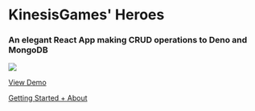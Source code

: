# KinesisGames' Heroes

### An elegant React App making CRUD operations to Deno and MongoDB

![](https://backend.kinesis.games/961ef220-f5ce-11ea-9fad-fb9645704b0b-Screenshot%20from%202020-09-13%2018-36-32.png)

[View Demo](https://heroes.kinesis.games/)

[Getting Started + About](https://heroes.kinesis.games/#/about)
